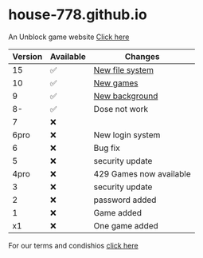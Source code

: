 # house-778.github.io
An Unblock game website
[Click here](https://house-778.github.io)

| Version | Available          | Changes                   |
| ------- | ------------------ | ------------------------- |
|  15     | :white_check_mark: | [New file system](https://house-778.github.io/)
|  10     | :white_check_mark: | [New games](https://house-778.github.io/v10/)|
|  9      | :white_check_mark: | [New background](https://house-778.github.io/v9/)|
|  8-     | :white_check_mark: | Dose not work             |
|  7      | :x: |              | security update
|  6pro   | :x:                | New login system          |
|  6      | :x:                | Bug fix                   |
|  5      | :x:                | security update           |
|  4pro   | :x:                | 429 Games now available   |
|  3      | :x:                | security update           |
|  2      | :x:                | password added            |
|  1      | :x:                | Game added                |
|  x1     | :x:                | One game added            |

For our terms and condishios [click here](https://house-778.github.io/tc.html)
